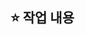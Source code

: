<!-- PR 제목입니다. -->
<!-- 아래 중 타입에 맞는 PR 제목으로 복사/붙여넣기 해 주세요. -->
<!-- [FEAT] 작업_내용을_한_줄로_요약해서_작성 -->
<!-- [FIX] 작업_내용을_한_줄로_요약해서_작성 -->
<!-- [REFACTOR] 작업_내용을_한_줄로_요약해서_작성 -->
<!-- [CHORE] 작업_내용을_한_줄로_요약해서_작성 -->
<!-- [DOCS] 작업_내용을_한_줄로_요약해서_작성 -->
<!-- [STYLE] 작업_내용을_한_줄로_요약해서_작성 -->

## ⭐️ 작업 내용
<!-- 이번 PR에 담긴 작업 내용을 작성합니다 -->
